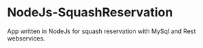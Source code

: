 # NodeJs-SquashReservation
App written in NodeJs for squash reservation with MySql and Rest webservices.
